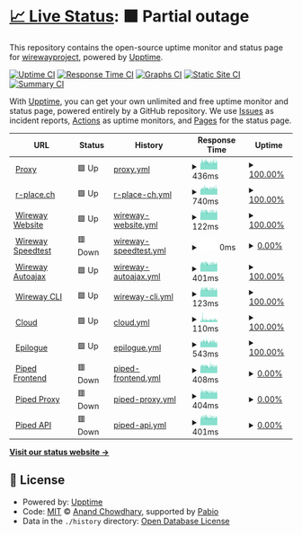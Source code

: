 # [📈 Live Status](https://status.wireway.ch): <!--live status--> **🟧 Partial outage**

This repository contains the open-source uptime monitor and status page for [wirewayproject](https://status.wireway.ch), powered by [Upptime](https://github.com/upptime/upptime).

[![Uptime CI](https://github.com/wirewayproject/upptime/workflows/Uptime%20CI/badge.svg)](https://github.com/wirewayproject/upptime/actions?query=workflow%3A%22Uptime+CI%22)
[![Response Time CI](https://github.com/wirewayproject/upptime/workflows/Response%20Time%20CI/badge.svg)](https://github.com/wirewayproject/upptime/actions?query=workflow%3A%22Response+Time+CI%22)
[![Graphs CI](https://github.com/wirewayproject/upptime/workflows/Graphs%20CI/badge.svg)](https://github.com/wirewayproject/upptime/actions?query=workflow%3A%22Graphs+CI%22)
[![Static Site CI](https://github.com/wirewayproject/upptime/workflows/Static%20Site%20CI/badge.svg)](https://github.com/wirewayproject/upptime/actions?query=workflow%3A%22Static+Site+CI%22)
[![Summary CI](https://github.com/wirewayproject/upptime/workflows/Summary%20CI/badge.svg)](https://github.com/wirewayproject/upptime/actions?query=workflow%3A%22Summary+CI%22)

With [Upptime](https://upptime.js.org), you can get your own unlimited and free uptime monitor and status page, powered entirely by a GitHub repository. We use [Issues](https://github.com/wirewayproject/upptime/issues) as incident reports, [Actions](https://github.com/wirewayproject/upptime/actions) as uptime monitors, and [Pages](https://status.wireway.ch) for the status page.

<!--start: status pages-->
<!-- This summary is generated by Upptime (https://github.com/upptime/upptime) -->
<!-- Do not edit this manually, your changes will be overwritten -->
<!-- prettier-ignore -->
| URL | Status | History | Response Time | Uptime |
| --- | ------ | ------- | ------------- | ------ |
| <img alt="" src="https://icons.duckduckgo.com/ip3/wireway.ch.ico" height="13"> [Proxy](https://wireway.ch/api/status/nodes/?node=1) | 🟩 Up | [proxy.yml](https://github.com/wirewayproject/upptime/commits/HEAD/history/proxy.yml) | <details><summary><img alt="Response time graph" src="./graphs/proxy/response-time-week.png" height="20"> 436ms</summary><br><a href="https://status.wireway.ch/history/proxy"><img alt="Response time 464" src="https://img.shields.io/endpoint?url=https%3A%2F%2Fraw.githubusercontent.com%2Fwirewayproject%2Fupptime%2FHEAD%2Fapi%2Fproxy%2Fresponse-time.json"></a><br><a href="https://status.wireway.ch/history/proxy"><img alt="24-hour response time 416" src="https://img.shields.io/endpoint?url=https%3A%2F%2Fraw.githubusercontent.com%2Fwirewayproject%2Fupptime%2FHEAD%2Fapi%2Fproxy%2Fresponse-time-day.json"></a><br><a href="https://status.wireway.ch/history/proxy"><img alt="7-day response time 436" src="https://img.shields.io/endpoint?url=https%3A%2F%2Fraw.githubusercontent.com%2Fwirewayproject%2Fupptime%2FHEAD%2Fapi%2Fproxy%2Fresponse-time-week.json"></a><br><a href="https://status.wireway.ch/history/proxy"><img alt="30-day response time 464" src="https://img.shields.io/endpoint?url=https%3A%2F%2Fraw.githubusercontent.com%2Fwirewayproject%2Fupptime%2FHEAD%2Fapi%2Fproxy%2Fresponse-time-month.json"></a><br><a href="https://status.wireway.ch/history/proxy"><img alt="1-year response time 464" src="https://img.shields.io/endpoint?url=https%3A%2F%2Fraw.githubusercontent.com%2Fwirewayproject%2Fupptime%2FHEAD%2Fapi%2Fproxy%2Fresponse-time-year.json"></a></details> | <details><summary><a href="https://status.wireway.ch/history/proxy">100.00%</a></summary><a href="https://status.wireway.ch/history/proxy"><img alt="All-time uptime 100.00%" src="https://img.shields.io/endpoint?url=https%3A%2F%2Fraw.githubusercontent.com%2Fwirewayproject%2Fupptime%2FHEAD%2Fapi%2Fproxy%2Fuptime.json"></a><br><a href="https://status.wireway.ch/history/proxy"><img alt="24-hour uptime 100.00%" src="https://img.shields.io/endpoint?url=https%3A%2F%2Fraw.githubusercontent.com%2Fwirewayproject%2Fupptime%2FHEAD%2Fapi%2Fproxy%2Fuptime-day.json"></a><br><a href="https://status.wireway.ch/history/proxy"><img alt="7-day uptime 100.00%" src="https://img.shields.io/endpoint?url=https%3A%2F%2Fraw.githubusercontent.com%2Fwirewayproject%2Fupptime%2FHEAD%2Fapi%2Fproxy%2Fuptime-week.json"></a><br><a href="https://status.wireway.ch/history/proxy"><img alt="30-day uptime 100.00%" src="https://img.shields.io/endpoint?url=https%3A%2F%2Fraw.githubusercontent.com%2Fwirewayproject%2Fupptime%2FHEAD%2Fapi%2Fproxy%2Fuptime-month.json"></a><br><a href="https://status.wireway.ch/history/proxy"><img alt="1-year uptime 100.00%" src="https://img.shields.io/endpoint?url=https%3A%2F%2Fraw.githubusercontent.com%2Fwirewayproject%2Fupptime%2FHEAD%2Fapi%2Fproxy%2Fuptime-year.json"></a></details>
| <img alt="" src="https://icons.duckduckgo.com/ip3/r-place.ch.ico" height="13"> [r-place.ch](https://r-place.ch) | 🟩 Up | [r-place-ch.yml](https://github.com/wirewayproject/upptime/commits/HEAD/history/r-place-ch.yml) | <details><summary><img alt="Response time graph" src="./graphs/r-place-ch/response-time-week.png" height="20"> 740ms</summary><br><a href="https://status.wireway.ch/history/r-place-ch"><img alt="Response time 775" src="https://img.shields.io/endpoint?url=https%3A%2F%2Fraw.githubusercontent.com%2Fwirewayproject%2Fupptime%2FHEAD%2Fapi%2Fr-place-ch%2Fresponse-time.json"></a><br><a href="https://status.wireway.ch/history/r-place-ch"><img alt="24-hour response time 739" src="https://img.shields.io/endpoint?url=https%3A%2F%2Fraw.githubusercontent.com%2Fwirewayproject%2Fupptime%2FHEAD%2Fapi%2Fr-place-ch%2Fresponse-time-day.json"></a><br><a href="https://status.wireway.ch/history/r-place-ch"><img alt="7-day response time 740" src="https://img.shields.io/endpoint?url=https%3A%2F%2Fraw.githubusercontent.com%2Fwirewayproject%2Fupptime%2FHEAD%2Fapi%2Fr-place-ch%2Fresponse-time-week.json"></a><br><a href="https://status.wireway.ch/history/r-place-ch"><img alt="30-day response time 786" src="https://img.shields.io/endpoint?url=https%3A%2F%2Fraw.githubusercontent.com%2Fwirewayproject%2Fupptime%2FHEAD%2Fapi%2Fr-place-ch%2Fresponse-time-month.json"></a><br><a href="https://status.wireway.ch/history/r-place-ch"><img alt="1-year response time 775" src="https://img.shields.io/endpoint?url=https%3A%2F%2Fraw.githubusercontent.com%2Fwirewayproject%2Fupptime%2FHEAD%2Fapi%2Fr-place-ch%2Fresponse-time-year.json"></a></details> | <details><summary><a href="https://status.wireway.ch/history/r-place-ch">100.00%</a></summary><a href="https://status.wireway.ch/history/r-place-ch"><img alt="All-time uptime 100.00%" src="https://img.shields.io/endpoint?url=https%3A%2F%2Fraw.githubusercontent.com%2Fwirewayproject%2Fupptime%2FHEAD%2Fapi%2Fr-place-ch%2Fuptime.json"></a><br><a href="https://status.wireway.ch/history/r-place-ch"><img alt="24-hour uptime 100.00%" src="https://img.shields.io/endpoint?url=https%3A%2F%2Fraw.githubusercontent.com%2Fwirewayproject%2Fupptime%2FHEAD%2Fapi%2Fr-place-ch%2Fuptime-day.json"></a><br><a href="https://status.wireway.ch/history/r-place-ch"><img alt="7-day uptime 100.00%" src="https://img.shields.io/endpoint?url=https%3A%2F%2Fraw.githubusercontent.com%2Fwirewayproject%2Fupptime%2FHEAD%2Fapi%2Fr-place-ch%2Fuptime-week.json"></a><br><a href="https://status.wireway.ch/history/r-place-ch"><img alt="30-day uptime 100.00%" src="https://img.shields.io/endpoint?url=https%3A%2F%2Fraw.githubusercontent.com%2Fwirewayproject%2Fupptime%2FHEAD%2Fapi%2Fr-place-ch%2Fuptime-month.json"></a><br><a href="https://status.wireway.ch/history/r-place-ch"><img alt="1-year uptime 100.00%" src="https://img.shields.io/endpoint?url=https%3A%2F%2Fraw.githubusercontent.com%2Fwirewayproject%2Fupptime%2FHEAD%2Fapi%2Fr-place-ch%2Fuptime-year.json"></a></details>
| <img alt="" src="https://icons.duckduckgo.com/ip3/wireway.ch.ico" height="13"> [Wireway Website](https://wireway.ch) | 🟩 Up | [wireway-website.yml](https://github.com/wirewayproject/upptime/commits/HEAD/history/wireway-website.yml) | <details><summary><img alt="Response time graph" src="./graphs/wireway-website/response-time-week.png" height="20"> 122ms</summary><br><a href="https://status.wireway.ch/history/wireway-website"><img alt="Response time 127" src="https://img.shields.io/endpoint?url=https%3A%2F%2Fraw.githubusercontent.com%2Fwirewayproject%2Fupptime%2FHEAD%2Fapi%2Fwireway-website%2Fresponse-time.json"></a><br><a href="https://status.wireway.ch/history/wireway-website"><img alt="24-hour response time 119" src="https://img.shields.io/endpoint?url=https%3A%2F%2Fraw.githubusercontent.com%2Fwirewayproject%2Fupptime%2FHEAD%2Fapi%2Fwireway-website%2Fresponse-time-day.json"></a><br><a href="https://status.wireway.ch/history/wireway-website"><img alt="7-day response time 122" src="https://img.shields.io/endpoint?url=https%3A%2F%2Fraw.githubusercontent.com%2Fwirewayproject%2Fupptime%2FHEAD%2Fapi%2Fwireway-website%2Fresponse-time-week.json"></a><br><a href="https://status.wireway.ch/history/wireway-website"><img alt="30-day response time 128" src="https://img.shields.io/endpoint?url=https%3A%2F%2Fraw.githubusercontent.com%2Fwirewayproject%2Fupptime%2FHEAD%2Fapi%2Fwireway-website%2Fresponse-time-month.json"></a><br><a href="https://status.wireway.ch/history/wireway-website"><img alt="1-year response time 127" src="https://img.shields.io/endpoint?url=https%3A%2F%2Fraw.githubusercontent.com%2Fwirewayproject%2Fupptime%2FHEAD%2Fapi%2Fwireway-website%2Fresponse-time-year.json"></a></details> | <details><summary><a href="https://status.wireway.ch/history/wireway-website">100.00%</a></summary><a href="https://status.wireway.ch/history/wireway-website"><img alt="All-time uptime 100.00%" src="https://img.shields.io/endpoint?url=https%3A%2F%2Fraw.githubusercontent.com%2Fwirewayproject%2Fupptime%2FHEAD%2Fapi%2Fwireway-website%2Fuptime.json"></a><br><a href="https://status.wireway.ch/history/wireway-website"><img alt="24-hour uptime 100.00%" src="https://img.shields.io/endpoint?url=https%3A%2F%2Fraw.githubusercontent.com%2Fwirewayproject%2Fupptime%2FHEAD%2Fapi%2Fwireway-website%2Fuptime-day.json"></a><br><a href="https://status.wireway.ch/history/wireway-website"><img alt="7-day uptime 100.00%" src="https://img.shields.io/endpoint?url=https%3A%2F%2Fraw.githubusercontent.com%2Fwirewayproject%2Fupptime%2FHEAD%2Fapi%2Fwireway-website%2Fuptime-week.json"></a><br><a href="https://status.wireway.ch/history/wireway-website"><img alt="30-day uptime 100.00%" src="https://img.shields.io/endpoint?url=https%3A%2F%2Fraw.githubusercontent.com%2Fwirewayproject%2Fupptime%2FHEAD%2Fapi%2Fwireway-website%2Fuptime-month.json"></a><br><a href="https://status.wireway.ch/history/wireway-website"><img alt="1-year uptime 100.00%" src="https://img.shields.io/endpoint?url=https%3A%2F%2Fraw.githubusercontent.com%2Fwirewayproject%2Fupptime%2FHEAD%2Fapi%2Fwireway-website%2Fuptime-year.json"></a></details>
| <img alt="" src="https://icons.duckduckgo.com/ip3/speedtest.wireway.ch.ico" height="13"> [Wireway Speedtest](https://speedtest.wireway.ch) | 🟥 Down | [wireway-speedtest.yml](https://github.com/wirewayproject/upptime/commits/HEAD/history/wireway-speedtest.yml) | <details><summary><img alt="Response time graph" src="./graphs/wireway-speedtest/response-time-week.png" height="20"> 0ms</summary><br><a href="https://status.wireway.ch/history/wireway-speedtest"><img alt="Response time 439" src="https://img.shields.io/endpoint?url=https%3A%2F%2Fraw.githubusercontent.com%2Fwirewayproject%2Fupptime%2FHEAD%2Fapi%2Fwireway-speedtest%2Fresponse-time.json"></a><br><a href="https://status.wireway.ch/history/wireway-speedtest"><img alt="24-hour response time 0" src="https://img.shields.io/endpoint?url=https%3A%2F%2Fraw.githubusercontent.com%2Fwirewayproject%2Fupptime%2FHEAD%2Fapi%2Fwireway-speedtest%2Fresponse-time-day.json"></a><br><a href="https://status.wireway.ch/history/wireway-speedtest"><img alt="7-day response time 0" src="https://img.shields.io/endpoint?url=https%3A%2F%2Fraw.githubusercontent.com%2Fwirewayproject%2Fupptime%2FHEAD%2Fapi%2Fwireway-speedtest%2Fresponse-time-week.json"></a><br><a href="https://status.wireway.ch/history/wireway-speedtest"><img alt="30-day response time 0" src="https://img.shields.io/endpoint?url=https%3A%2F%2Fraw.githubusercontent.com%2Fwirewayproject%2Fupptime%2FHEAD%2Fapi%2Fwireway-speedtest%2Fresponse-time-month.json"></a><br><a href="https://status.wireway.ch/history/wireway-speedtest"><img alt="1-year response time 439" src="https://img.shields.io/endpoint?url=https%3A%2F%2Fraw.githubusercontent.com%2Fwirewayproject%2Fupptime%2FHEAD%2Fapi%2Fwireway-speedtest%2Fresponse-time-year.json"></a></details> | <details><summary><a href="https://status.wireway.ch/history/wireway-speedtest">0.00%</a></summary><a href="https://status.wireway.ch/history/wireway-speedtest"><img alt="All-time uptime 53.68%" src="https://img.shields.io/endpoint?url=https%3A%2F%2Fraw.githubusercontent.com%2Fwirewayproject%2Fupptime%2FHEAD%2Fapi%2Fwireway-speedtest%2Fuptime.json"></a><br><a href="https://status.wireway.ch/history/wireway-speedtest"><img alt="24-hour uptime 0.00%" src="https://img.shields.io/endpoint?url=https%3A%2F%2Fraw.githubusercontent.com%2Fwirewayproject%2Fupptime%2FHEAD%2Fapi%2Fwireway-speedtest%2Fuptime-day.json"></a><br><a href="https://status.wireway.ch/history/wireway-speedtest"><img alt="7-day uptime 0.00%" src="https://img.shields.io/endpoint?url=https%3A%2F%2Fraw.githubusercontent.com%2Fwirewayproject%2Fupptime%2FHEAD%2Fapi%2Fwireway-speedtest%2Fuptime-week.json"></a><br><a href="https://status.wireway.ch/history/wireway-speedtest"><img alt="30-day uptime 0.00%" src="https://img.shields.io/endpoint?url=https%3A%2F%2Fraw.githubusercontent.com%2Fwirewayproject%2Fupptime%2FHEAD%2Fapi%2Fwireway-speedtest%2Fuptime-month.json"></a><br><a href="https://status.wireway.ch/history/wireway-speedtest"><img alt="1-year uptime 53.68%" src="https://img.shields.io/endpoint?url=https%3A%2F%2Fraw.githubusercontent.com%2Fwirewayproject%2Fupptime%2FHEAD%2Fapi%2Fwireway-speedtest%2Fuptime-year.json"></a></details>
| <img alt="" src="https://icons.duckduckgo.com/ip3/autoajax.wireway.ch.ico" height="13"> [Wireway Autoajax](https://autoajax.wireway.ch) | 🟩 Up | [wireway-autoajax.yml](https://github.com/wirewayproject/upptime/commits/HEAD/history/wireway-autoajax.yml) | <details><summary><img alt="Response time graph" src="./graphs/wireway-autoajax/response-time-week.png" height="20"> 401ms</summary><br><a href="https://status.wireway.ch/history/wireway-autoajax"><img alt="Response time 441" src="https://img.shields.io/endpoint?url=https%3A%2F%2Fraw.githubusercontent.com%2Fwirewayproject%2Fupptime%2FHEAD%2Fapi%2Fwireway-autoajax%2Fresponse-time.json"></a><br><a href="https://status.wireway.ch/history/wireway-autoajax"><img alt="24-hour response time 376" src="https://img.shields.io/endpoint?url=https%3A%2F%2Fraw.githubusercontent.com%2Fwirewayproject%2Fupptime%2FHEAD%2Fapi%2Fwireway-autoajax%2Fresponse-time-day.json"></a><br><a href="https://status.wireway.ch/history/wireway-autoajax"><img alt="7-day response time 401" src="https://img.shields.io/endpoint?url=https%3A%2F%2Fraw.githubusercontent.com%2Fwirewayproject%2Fupptime%2FHEAD%2Fapi%2Fwireway-autoajax%2Fresponse-time-week.json"></a><br><a href="https://status.wireway.ch/history/wireway-autoajax"><img alt="30-day response time 442" src="https://img.shields.io/endpoint?url=https%3A%2F%2Fraw.githubusercontent.com%2Fwirewayproject%2Fupptime%2FHEAD%2Fapi%2Fwireway-autoajax%2Fresponse-time-month.json"></a><br><a href="https://status.wireway.ch/history/wireway-autoajax"><img alt="1-year response time 441" src="https://img.shields.io/endpoint?url=https%3A%2F%2Fraw.githubusercontent.com%2Fwirewayproject%2Fupptime%2FHEAD%2Fapi%2Fwireway-autoajax%2Fresponse-time-year.json"></a></details> | <details><summary><a href="https://status.wireway.ch/history/wireway-autoajax">100.00%</a></summary><a href="https://status.wireway.ch/history/wireway-autoajax"><img alt="All-time uptime 100.00%" src="https://img.shields.io/endpoint?url=https%3A%2F%2Fraw.githubusercontent.com%2Fwirewayproject%2Fupptime%2FHEAD%2Fapi%2Fwireway-autoajax%2Fuptime.json"></a><br><a href="https://status.wireway.ch/history/wireway-autoajax"><img alt="24-hour uptime 100.00%" src="https://img.shields.io/endpoint?url=https%3A%2F%2Fraw.githubusercontent.com%2Fwirewayproject%2Fupptime%2FHEAD%2Fapi%2Fwireway-autoajax%2Fuptime-day.json"></a><br><a href="https://status.wireway.ch/history/wireway-autoajax"><img alt="7-day uptime 100.00%" src="https://img.shields.io/endpoint?url=https%3A%2F%2Fraw.githubusercontent.com%2Fwirewayproject%2Fupptime%2FHEAD%2Fapi%2Fwireway-autoajax%2Fuptime-week.json"></a><br><a href="https://status.wireway.ch/history/wireway-autoajax"><img alt="30-day uptime 100.00%" src="https://img.shields.io/endpoint?url=https%3A%2F%2Fraw.githubusercontent.com%2Fwirewayproject%2Fupptime%2FHEAD%2Fapi%2Fwireway-autoajax%2Fuptime-month.json"></a><br><a href="https://status.wireway.ch/history/wireway-autoajax"><img alt="1-year uptime 100.00%" src="https://img.shields.io/endpoint?url=https%3A%2F%2Fraw.githubusercontent.com%2Fwirewayproject%2Fupptime%2FHEAD%2Fapi%2Fwireway-autoajax%2Fuptime-year.json"></a></details>
| <img alt="" src="https://icons.duckduckgo.com/ip3/wireway.ch.ico" height="13"> [Wireway CLI](https://wireway.ch/cli.html) | 🟩 Up | [wireway-cli.yml](https://github.com/wirewayproject/upptime/commits/HEAD/history/wireway-cli.yml) | <details><summary><img alt="Response time graph" src="./graphs/wireway-cli/response-time-week.png" height="20"> 123ms</summary><br><a href="https://status.wireway.ch/history/wireway-cli"><img alt="Response time 128" src="https://img.shields.io/endpoint?url=https%3A%2F%2Fraw.githubusercontent.com%2Fwirewayproject%2Fupptime%2FHEAD%2Fapi%2Fwireway-cli%2Fresponse-time.json"></a><br><a href="https://status.wireway.ch/history/wireway-cli"><img alt="24-hour response time 120" src="https://img.shields.io/endpoint?url=https%3A%2F%2Fraw.githubusercontent.com%2Fwirewayproject%2Fupptime%2FHEAD%2Fapi%2Fwireway-cli%2Fresponse-time-day.json"></a><br><a href="https://status.wireway.ch/history/wireway-cli"><img alt="7-day response time 123" src="https://img.shields.io/endpoint?url=https%3A%2F%2Fraw.githubusercontent.com%2Fwirewayproject%2Fupptime%2FHEAD%2Fapi%2Fwireway-cli%2Fresponse-time-week.json"></a><br><a href="https://status.wireway.ch/history/wireway-cli"><img alt="30-day response time 130" src="https://img.shields.io/endpoint?url=https%3A%2F%2Fraw.githubusercontent.com%2Fwirewayproject%2Fupptime%2FHEAD%2Fapi%2Fwireway-cli%2Fresponse-time-month.json"></a><br><a href="https://status.wireway.ch/history/wireway-cli"><img alt="1-year response time 128" src="https://img.shields.io/endpoint?url=https%3A%2F%2Fraw.githubusercontent.com%2Fwirewayproject%2Fupptime%2FHEAD%2Fapi%2Fwireway-cli%2Fresponse-time-year.json"></a></details> | <details><summary><a href="https://status.wireway.ch/history/wireway-cli">100.00%</a></summary><a href="https://status.wireway.ch/history/wireway-cli"><img alt="All-time uptime 100.00%" src="https://img.shields.io/endpoint?url=https%3A%2F%2Fraw.githubusercontent.com%2Fwirewayproject%2Fupptime%2FHEAD%2Fapi%2Fwireway-cli%2Fuptime.json"></a><br><a href="https://status.wireway.ch/history/wireway-cli"><img alt="24-hour uptime 100.00%" src="https://img.shields.io/endpoint?url=https%3A%2F%2Fraw.githubusercontent.com%2Fwirewayproject%2Fupptime%2FHEAD%2Fapi%2Fwireway-cli%2Fuptime-day.json"></a><br><a href="https://status.wireway.ch/history/wireway-cli"><img alt="7-day uptime 100.00%" src="https://img.shields.io/endpoint?url=https%3A%2F%2Fraw.githubusercontent.com%2Fwirewayproject%2Fupptime%2FHEAD%2Fapi%2Fwireway-cli%2Fuptime-week.json"></a><br><a href="https://status.wireway.ch/history/wireway-cli"><img alt="30-day uptime 100.00%" src="https://img.shields.io/endpoint?url=https%3A%2F%2Fraw.githubusercontent.com%2Fwirewayproject%2Fupptime%2FHEAD%2Fapi%2Fwireway-cli%2Fuptime-month.json"></a><br><a href="https://status.wireway.ch/history/wireway-cli"><img alt="1-year uptime 100.00%" src="https://img.shields.io/endpoint?url=https%3A%2F%2Fraw.githubusercontent.com%2Fwirewayproject%2Fupptime%2FHEAD%2Fapi%2Fwireway-cli%2Fuptime-year.json"></a></details>
| <img alt="" src="https://icons.duckduckgo.com/ip3/cloud.bubicloud.ch.ico" height="13"> [Cloud](https://cloud.bubicloud.ch) | 🟩 Up | [cloud.yml](https://github.com/wirewayproject/upptime/commits/HEAD/history/cloud.yml) | <details><summary><img alt="Response time graph" src="./graphs/cloud/response-time-week.png" height="20"> 110ms</summary><br><a href="https://status.wireway.ch/history/cloud"><img alt="Response time 117" src="https://img.shields.io/endpoint?url=https%3A%2F%2Fraw.githubusercontent.com%2Fwirewayproject%2Fupptime%2FHEAD%2Fapi%2Fcloud%2Fresponse-time.json"></a><br><a href="https://status.wireway.ch/history/cloud"><img alt="24-hour response time 105" src="https://img.shields.io/endpoint?url=https%3A%2F%2Fraw.githubusercontent.com%2Fwirewayproject%2Fupptime%2FHEAD%2Fapi%2Fcloud%2Fresponse-time-day.json"></a><br><a href="https://status.wireway.ch/history/cloud"><img alt="7-day response time 110" src="https://img.shields.io/endpoint?url=https%3A%2F%2Fraw.githubusercontent.com%2Fwirewayproject%2Fupptime%2FHEAD%2Fapi%2Fcloud%2Fresponse-time-week.json"></a><br><a href="https://status.wireway.ch/history/cloud"><img alt="30-day response time 125" src="https://img.shields.io/endpoint?url=https%3A%2F%2Fraw.githubusercontent.com%2Fwirewayproject%2Fupptime%2FHEAD%2Fapi%2Fcloud%2Fresponse-time-month.json"></a><br><a href="https://status.wireway.ch/history/cloud"><img alt="1-year response time 117" src="https://img.shields.io/endpoint?url=https%3A%2F%2Fraw.githubusercontent.com%2Fwirewayproject%2Fupptime%2FHEAD%2Fapi%2Fcloud%2Fresponse-time-year.json"></a></details> | <details><summary><a href="https://status.wireway.ch/history/cloud">100.00%</a></summary><a href="https://status.wireway.ch/history/cloud"><img alt="All-time uptime 100.00%" src="https://img.shields.io/endpoint?url=https%3A%2F%2Fraw.githubusercontent.com%2Fwirewayproject%2Fupptime%2FHEAD%2Fapi%2Fcloud%2Fuptime.json"></a><br><a href="https://status.wireway.ch/history/cloud"><img alt="24-hour uptime 100.00%" src="https://img.shields.io/endpoint?url=https%3A%2F%2Fraw.githubusercontent.com%2Fwirewayproject%2Fupptime%2FHEAD%2Fapi%2Fcloud%2Fuptime-day.json"></a><br><a href="https://status.wireway.ch/history/cloud"><img alt="7-day uptime 100.00%" src="https://img.shields.io/endpoint?url=https%3A%2F%2Fraw.githubusercontent.com%2Fwirewayproject%2Fupptime%2FHEAD%2Fapi%2Fcloud%2Fuptime-week.json"></a><br><a href="https://status.wireway.ch/history/cloud"><img alt="30-day uptime 100.00%" src="https://img.shields.io/endpoint?url=https%3A%2F%2Fraw.githubusercontent.com%2Fwirewayproject%2Fupptime%2FHEAD%2Fapi%2Fcloud%2Fuptime-month.json"></a><br><a href="https://status.wireway.ch/history/cloud"><img alt="1-year uptime 100.00%" src="https://img.shields.io/endpoint?url=https%3A%2F%2Fraw.githubusercontent.com%2Fwirewayproject%2Fupptime%2FHEAD%2Fapi%2Fcloud%2Fuptime-year.json"></a></details>
| <img alt="" src="https://icons.duckduckgo.com/ip3/epilogue.social.ico" height="13"> [Epilogue](https://epilogue.social) | 🟩 Up | [epilogue.yml](https://github.com/wirewayproject/upptime/commits/HEAD/history/epilogue.yml) | <details><summary><img alt="Response time graph" src="./graphs/epilogue/response-time-week.png" height="20"> 543ms</summary><br><a href="https://status.wireway.ch/history/epilogue"><img alt="Response time 533" src="https://img.shields.io/endpoint?url=https%3A%2F%2Fraw.githubusercontent.com%2Fwirewayproject%2Fupptime%2FHEAD%2Fapi%2Fepilogue%2Fresponse-time.json"></a><br><a href="https://status.wireway.ch/history/epilogue"><img alt="24-hour response time 471" src="https://img.shields.io/endpoint?url=https%3A%2F%2Fraw.githubusercontent.com%2Fwirewayproject%2Fupptime%2FHEAD%2Fapi%2Fepilogue%2Fresponse-time-day.json"></a><br><a href="https://status.wireway.ch/history/epilogue"><img alt="7-day response time 543" src="https://img.shields.io/endpoint?url=https%3A%2F%2Fraw.githubusercontent.com%2Fwirewayproject%2Fupptime%2FHEAD%2Fapi%2Fepilogue%2Fresponse-time-week.json"></a><br><a href="https://status.wireway.ch/history/epilogue"><img alt="30-day response time 535" src="https://img.shields.io/endpoint?url=https%3A%2F%2Fraw.githubusercontent.com%2Fwirewayproject%2Fupptime%2FHEAD%2Fapi%2Fepilogue%2Fresponse-time-month.json"></a><br><a href="https://status.wireway.ch/history/epilogue"><img alt="1-year response time 533" src="https://img.shields.io/endpoint?url=https%3A%2F%2Fraw.githubusercontent.com%2Fwirewayproject%2Fupptime%2FHEAD%2Fapi%2Fepilogue%2Fresponse-time-year.json"></a></details> | <details><summary><a href="https://status.wireway.ch/history/epilogue">100.00%</a></summary><a href="https://status.wireway.ch/history/epilogue"><img alt="All-time uptime 100.00%" src="https://img.shields.io/endpoint?url=https%3A%2F%2Fraw.githubusercontent.com%2Fwirewayproject%2Fupptime%2FHEAD%2Fapi%2Fepilogue%2Fuptime.json"></a><br><a href="https://status.wireway.ch/history/epilogue"><img alt="24-hour uptime 100.00%" src="https://img.shields.io/endpoint?url=https%3A%2F%2Fraw.githubusercontent.com%2Fwirewayproject%2Fupptime%2FHEAD%2Fapi%2Fepilogue%2Fuptime-day.json"></a><br><a href="https://status.wireway.ch/history/epilogue"><img alt="7-day uptime 100.00%" src="https://img.shields.io/endpoint?url=https%3A%2F%2Fraw.githubusercontent.com%2Fwirewayproject%2Fupptime%2FHEAD%2Fapi%2Fepilogue%2Fuptime-week.json"></a><br><a href="https://status.wireway.ch/history/epilogue"><img alt="30-day uptime 100.00%" src="https://img.shields.io/endpoint?url=https%3A%2F%2Fraw.githubusercontent.com%2Fwirewayproject%2Fupptime%2FHEAD%2Fapi%2Fepilogue%2Fuptime-month.json"></a><br><a href="https://status.wireway.ch/history/epilogue"><img alt="1-year uptime 100.00%" src="https://img.shields.io/endpoint?url=https%3A%2F%2Fraw.githubusercontent.com%2Fwirewayproject%2Fupptime%2FHEAD%2Fapi%2Fepilogue%2Fuptime-year.json"></a></details>
| <img alt="" src="https://icons.duckduckgo.com/ip3/piped.wireway.ch.ico" height="13"> [Piped Frontend](https://piped.wireway.ch) | 🟥 Down | [piped-frontend.yml](https://github.com/wirewayproject/upptime/commits/HEAD/history/piped-frontend.yml) | <details><summary><img alt="Response time graph" src="./graphs/piped-frontend/response-time-week.png" height="20"> 408ms</summary><br><a href="https://status.wireway.ch/history/piped-frontend"><img alt="Response time 433" src="https://img.shields.io/endpoint?url=https%3A%2F%2Fraw.githubusercontent.com%2Fwirewayproject%2Fupptime%2FHEAD%2Fapi%2Fpiped-frontend%2Fresponse-time.json"></a><br><a href="https://status.wireway.ch/history/piped-frontend"><img alt="24-hour response time 383" src="https://img.shields.io/endpoint?url=https%3A%2F%2Fraw.githubusercontent.com%2Fwirewayproject%2Fupptime%2FHEAD%2Fapi%2Fpiped-frontend%2Fresponse-time-day.json"></a><br><a href="https://status.wireway.ch/history/piped-frontend"><img alt="7-day response time 408" src="https://img.shields.io/endpoint?url=https%3A%2F%2Fraw.githubusercontent.com%2Fwirewayproject%2Fupptime%2FHEAD%2Fapi%2Fpiped-frontend%2Fresponse-time-week.json"></a><br><a href="https://status.wireway.ch/history/piped-frontend"><img alt="30-day response time 442" src="https://img.shields.io/endpoint?url=https%3A%2F%2Fraw.githubusercontent.com%2Fwirewayproject%2Fupptime%2FHEAD%2Fapi%2Fpiped-frontend%2Fresponse-time-month.json"></a><br><a href="https://status.wireway.ch/history/piped-frontend"><img alt="1-year response time 433" src="https://img.shields.io/endpoint?url=https%3A%2F%2Fraw.githubusercontent.com%2Fwirewayproject%2Fupptime%2FHEAD%2Fapi%2Fpiped-frontend%2Fresponse-time-year.json"></a></details> | <details><summary><a href="https://status.wireway.ch/history/piped-frontend">0.00%</a></summary><a href="https://status.wireway.ch/history/piped-frontend"><img alt="All-time uptime 38.58%" src="https://img.shields.io/endpoint?url=https%3A%2F%2Fraw.githubusercontent.com%2Fwirewayproject%2Fupptime%2FHEAD%2Fapi%2Fpiped-frontend%2Fuptime.json"></a><br><a href="https://status.wireway.ch/history/piped-frontend"><img alt="24-hour uptime 0.00%" src="https://img.shields.io/endpoint?url=https%3A%2F%2Fraw.githubusercontent.com%2Fwirewayproject%2Fupptime%2FHEAD%2Fapi%2Fpiped-frontend%2Fuptime-day.json"></a><br><a href="https://status.wireway.ch/history/piped-frontend"><img alt="7-day uptime 0.00%" src="https://img.shields.io/endpoint?url=https%3A%2F%2Fraw.githubusercontent.com%2Fwirewayproject%2Fupptime%2FHEAD%2Fapi%2Fpiped-frontend%2Fuptime-week.json"></a><br><a href="https://status.wireway.ch/history/piped-frontend"><img alt="30-day uptime 9.55%" src="https://img.shields.io/endpoint?url=https%3A%2F%2Fraw.githubusercontent.com%2Fwirewayproject%2Fupptime%2FHEAD%2Fapi%2Fpiped-frontend%2Fuptime-month.json"></a><br><a href="https://status.wireway.ch/history/piped-frontend"><img alt="1-year uptime 38.58%" src="https://img.shields.io/endpoint?url=https%3A%2F%2Fraw.githubusercontent.com%2Fwirewayproject%2Fupptime%2FHEAD%2Fapi%2Fpiped-frontend%2Fuptime-year.json"></a></details>
| <img alt="" src="https://icons.duckduckgo.com/ip3/pipedproxy.wireway.ch.ico" height="13"> [Piped Proxy](https://pipedproxy.wireway.ch) | 🟥 Down | [piped-proxy.yml](https://github.com/wirewayproject/upptime/commits/HEAD/history/piped-proxy.yml) | <details><summary><img alt="Response time graph" src="./graphs/piped-proxy/response-time-week.png" height="20"> 404ms</summary><br><a href="https://status.wireway.ch/history/piped-proxy"><img alt="Response time 419" src="https://img.shields.io/endpoint?url=https%3A%2F%2Fraw.githubusercontent.com%2Fwirewayproject%2Fupptime%2FHEAD%2Fapi%2Fpiped-proxy%2Fresponse-time.json"></a><br><a href="https://status.wireway.ch/history/piped-proxy"><img alt="24-hour response time 381" src="https://img.shields.io/endpoint?url=https%3A%2F%2Fraw.githubusercontent.com%2Fwirewayproject%2Fupptime%2FHEAD%2Fapi%2Fpiped-proxy%2Fresponse-time-day.json"></a><br><a href="https://status.wireway.ch/history/piped-proxy"><img alt="7-day response time 404" src="https://img.shields.io/endpoint?url=https%3A%2F%2Fraw.githubusercontent.com%2Fwirewayproject%2Fupptime%2FHEAD%2Fapi%2Fpiped-proxy%2Fresponse-time-week.json"></a><br><a href="https://status.wireway.ch/history/piped-proxy"><img alt="30-day response time 423" src="https://img.shields.io/endpoint?url=https%3A%2F%2Fraw.githubusercontent.com%2Fwirewayproject%2Fupptime%2FHEAD%2Fapi%2Fpiped-proxy%2Fresponse-time-month.json"></a><br><a href="https://status.wireway.ch/history/piped-proxy"><img alt="1-year response time 419" src="https://img.shields.io/endpoint?url=https%3A%2F%2Fraw.githubusercontent.com%2Fwirewayproject%2Fupptime%2FHEAD%2Fapi%2Fpiped-proxy%2Fresponse-time-year.json"></a></details> | <details><summary><a href="https://status.wireway.ch/history/piped-proxy">0.00%</a></summary><a href="https://status.wireway.ch/history/piped-proxy"><img alt="All-time uptime 38.58%" src="https://img.shields.io/endpoint?url=https%3A%2F%2Fraw.githubusercontent.com%2Fwirewayproject%2Fupptime%2FHEAD%2Fapi%2Fpiped-proxy%2Fuptime.json"></a><br><a href="https://status.wireway.ch/history/piped-proxy"><img alt="24-hour uptime 0.00%" src="https://img.shields.io/endpoint?url=https%3A%2F%2Fraw.githubusercontent.com%2Fwirewayproject%2Fupptime%2FHEAD%2Fapi%2Fpiped-proxy%2Fuptime-day.json"></a><br><a href="https://status.wireway.ch/history/piped-proxy"><img alt="7-day uptime 0.00%" src="https://img.shields.io/endpoint?url=https%3A%2F%2Fraw.githubusercontent.com%2Fwirewayproject%2Fupptime%2FHEAD%2Fapi%2Fpiped-proxy%2Fuptime-week.json"></a><br><a href="https://status.wireway.ch/history/piped-proxy"><img alt="30-day uptime 9.55%" src="https://img.shields.io/endpoint?url=https%3A%2F%2Fraw.githubusercontent.com%2Fwirewayproject%2Fupptime%2FHEAD%2Fapi%2Fpiped-proxy%2Fuptime-month.json"></a><br><a href="https://status.wireway.ch/history/piped-proxy"><img alt="1-year uptime 38.58%" src="https://img.shields.io/endpoint?url=https%3A%2F%2Fraw.githubusercontent.com%2Fwirewayproject%2Fupptime%2FHEAD%2Fapi%2Fpiped-proxy%2Fuptime-year.json"></a></details>
| <img alt="" src="https://icons.duckduckgo.com/ip3/pipedapi.wireway.ch.ico" height="13"> [Piped API](https://pipedapi.wireway.ch) | 🟥 Down | [piped-api.yml](https://github.com/wirewayproject/upptime/commits/HEAD/history/piped-api.yml) | <details><summary><img alt="Response time graph" src="./graphs/piped-api/response-time-week.png" height="20"> 401ms</summary><br><a href="https://status.wireway.ch/history/piped-api"><img alt="Response time 460" src="https://img.shields.io/endpoint?url=https%3A%2F%2Fraw.githubusercontent.com%2Fwirewayproject%2Fupptime%2FHEAD%2Fapi%2Fpiped-api%2Fresponse-time.json"></a><br><a href="https://status.wireway.ch/history/piped-api"><img alt="24-hour response time 390" src="https://img.shields.io/endpoint?url=https%3A%2F%2Fraw.githubusercontent.com%2Fwirewayproject%2Fupptime%2FHEAD%2Fapi%2Fpiped-api%2Fresponse-time-day.json"></a><br><a href="https://status.wireway.ch/history/piped-api"><img alt="7-day response time 401" src="https://img.shields.io/endpoint?url=https%3A%2F%2Fraw.githubusercontent.com%2Fwirewayproject%2Fupptime%2FHEAD%2Fapi%2Fpiped-api%2Fresponse-time-week.json"></a><br><a href="https://status.wireway.ch/history/piped-api"><img alt="30-day response time 425" src="https://img.shields.io/endpoint?url=https%3A%2F%2Fraw.githubusercontent.com%2Fwirewayproject%2Fupptime%2FHEAD%2Fapi%2Fpiped-api%2Fresponse-time-month.json"></a><br><a href="https://status.wireway.ch/history/piped-api"><img alt="1-year response time 460" src="https://img.shields.io/endpoint?url=https%3A%2F%2Fraw.githubusercontent.com%2Fwirewayproject%2Fupptime%2FHEAD%2Fapi%2Fpiped-api%2Fresponse-time-year.json"></a></details> | <details><summary><a href="https://status.wireway.ch/history/piped-api">0.00%</a></summary><a href="https://status.wireway.ch/history/piped-api"><img alt="All-time uptime 38.55%" src="https://img.shields.io/endpoint?url=https%3A%2F%2Fraw.githubusercontent.com%2Fwirewayproject%2Fupptime%2FHEAD%2Fapi%2Fpiped-api%2Fuptime.json"></a><br><a href="https://status.wireway.ch/history/piped-api"><img alt="24-hour uptime 0.00%" src="https://img.shields.io/endpoint?url=https%3A%2F%2Fraw.githubusercontent.com%2Fwirewayproject%2Fupptime%2FHEAD%2Fapi%2Fpiped-api%2Fuptime-day.json"></a><br><a href="https://status.wireway.ch/history/piped-api"><img alt="7-day uptime 0.00%" src="https://img.shields.io/endpoint?url=https%3A%2F%2Fraw.githubusercontent.com%2Fwirewayproject%2Fupptime%2FHEAD%2Fapi%2Fpiped-api%2Fuptime-week.json"></a><br><a href="https://status.wireway.ch/history/piped-api"><img alt="30-day uptime 9.55%" src="https://img.shields.io/endpoint?url=https%3A%2F%2Fraw.githubusercontent.com%2Fwirewayproject%2Fupptime%2FHEAD%2Fapi%2Fpiped-api%2Fuptime-month.json"></a><br><a href="https://status.wireway.ch/history/piped-api"><img alt="1-year uptime 38.55%" src="https://img.shields.io/endpoint?url=https%3A%2F%2Fraw.githubusercontent.com%2Fwirewayproject%2Fupptime%2FHEAD%2Fapi%2Fpiped-api%2Fuptime-year.json"></a></details>

<!--end: status pages-->

[**Visit our status website →**](https://status.wireway.ch)

## 📄 License

- Powered by: [Upptime](https://github.com/upptime/upptime)
- Code: [MIT](./LICENSE) © [Anand Chowdhary](https://anandchowdhary.com), supported by [Pabio](https://pabio.com)
- Data in the `./history` directory: [Open Database License](https://opendatacommons.org/licenses/odbl/1-0/)
